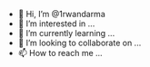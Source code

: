 - 👋 Hi, I’m @1rwandarma
- 👀 I’m interested in ...
- 🌱 I’m currently learning ...
- 💞️ I’m looking to collaborate on ...
- 📫 How to reach me ...

<!---
1rwandarma/1rwandarma is a ✨ special ✨ repository because its `README.md` (this file) appears on your GitHub profile.
You can click the Preview link to take a look at your changes.
--->
